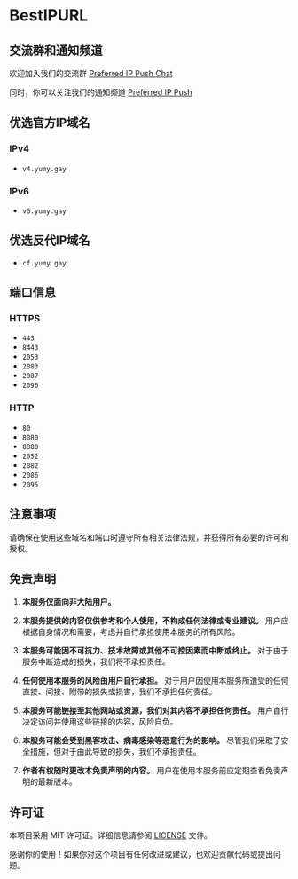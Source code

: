 # BestIPURL

## 交流群和通知频道

欢迎加入我们的交流群 [Preferred IP Push Chat](https://t.me/Preferred_IP_Push_Chat)

同时，你可以关注我们的通知频道 [Preferred IP Push](https://t.me/Preferred_IP_Push)

## 优选官方IP域名

### IPv4
- `v4.yumy.gay`

### IPv6
- `v6.yumy.gay`

## 优选反代IP域名
- `cf.yumy.gay`

## 端口信息

### HTTPS
- `443`
- `8443`
- `2053`
- `2083`
- `2087`
- `2096`

### HTTP
- `80`
- `8080`
- `8880`
- `2052`
- `2082`
- `2086`
- `2095`

## 注意事项
请确保在使用这些域名和端口时遵守所有相关法律法规，并获得所有必要的许可和授权。

## 免责声明

1. **本服务仅面向非大陆用户。**

2. **本服务提供的内容仅供参考和个人使用，不构成任何法律或专业建议。** 用户应根据自身情况和需要，考虑并自行承担使用本服务的所有风险。

3. **本服务可能因不可抗力、技术故障或其他不可控因素而中断或终止。** 对于由于服务中断造成的损失，我们将不承担责任。

4. **任何使用本服务的风险由用户自行承担。** 对于用户因使用本服务所遭受的任何直接、间接、附带的损失或损害，我们不承担任何责任。

5. **本服务可能链接至其他网站或资源，我们对其内容不承担任何责任。** 用户自行决定访问并使用这些链接的内容，风险自负。

6. **本服务可能会受到黑客攻击、病毒感染等恶意行为的影响。** 尽管我们采取了安全措施，但对于由此导致的损失，我们不承担责任。

7. **作者有权随时更改本免责声明的内容。** 用户在使用本服务前应定期查看免责声明的最新版本。

## 许可证

本项目采用 MIT 许可证。详细信息请参阅 [LICENSE](LICENSE) 文件。

感谢你的使用！如果你对这个项目有任何改进或建议，也欢迎贡献代码或提出问题。

